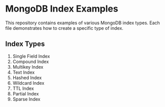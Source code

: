 # MongoDB Index Examples

This repository contains examples of various MongoDB index types. Each file demonstrates how to create a specific type of index.

## Index Types
1. Single Field Index
2. Compound Index
3. Multikey Index
4. Text Index
5. Hashed Index
6. Wildcard Index
7. TTL Index
8. Partial Index
9. Sparse Index
